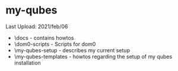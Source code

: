 # my-qubes
Last Upload: 2021/feb/06

 - \docs - contains howtos
 - \dom0-scripts - Scripts for dom0
 - \my-qubes-setup - describes my current setup
 - \my-qubes-templates - howtos regarding the setup of my qubes installation 

